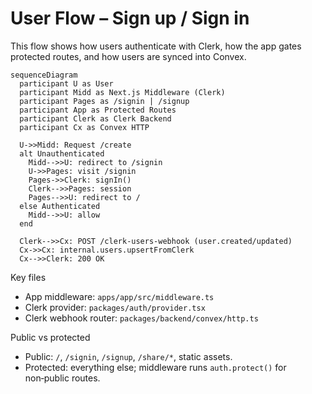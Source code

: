 # User Flow – Sign up / Sign in

This flow shows how users authenticate with Clerk, how the app gates protected routes, and how users are synced into Convex.

```mermaid
sequenceDiagram
  participant U as User
  participant Midd as Next.js Middleware (Clerk)
  participant Pages as /signin | /signup
  participant App as Protected Routes
  participant Clerk as Clerk Backend
  participant Cx as Convex HTTP

  U->>Midd: Request /create
  alt Unauthenticated
    Midd-->>U: redirect to /signin
    U->>Pages: visit /signin
    Pages->>Clerk: signIn()
    Clerk-->>Pages: session
    Pages-->>U: redirect to /
  else Authenticated
    Midd-->>U: allow
  end

  Clerk-->>Cx: POST /clerk-users-webhook (user.created/updated)
  Cx->>Cx: internal.users.upsertFromClerk
  Cx-->>Clerk: 200 OK
```

Key files
- App middleware: `apps/app/src/middleware.ts`
- Clerk provider: `packages/auth/provider.tsx`
- Clerk webhook router: `packages/backend/convex/http.ts`

Public vs protected
- Public: `/`, `/signin`, `/signup`, `/share/*`, static assets.
- Protected: everything else; middleware runs `auth.protect()` for non‑public routes.
